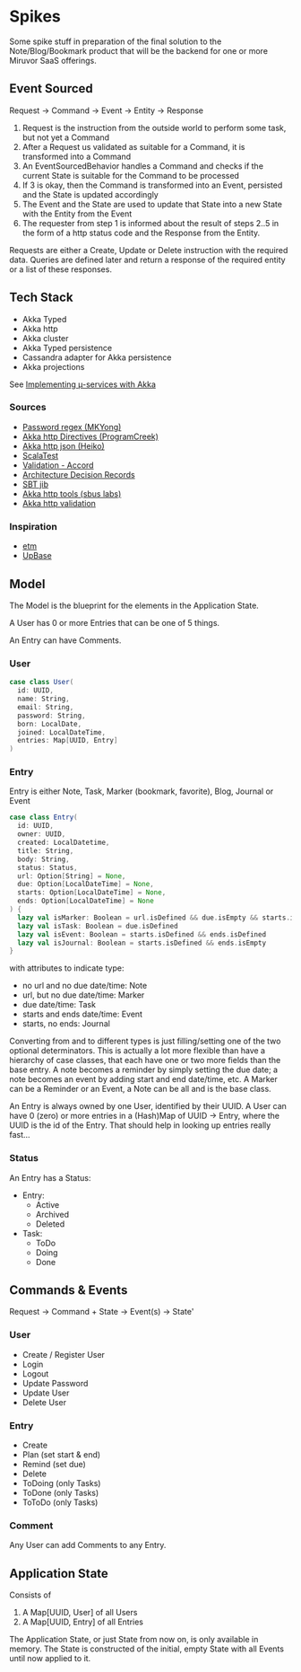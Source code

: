 # Spikes

Some spike stuff in preparation of the final solution to the Note/Blog/Bookmark product that will be the backend for 
one or more Miruvor SaaS offerings.

## Event Sourced

Request -> Command -> Event -> Entity -> Response

1. Request is the instruction from the outside world to perform some task, but not yet a Command
2. After a Request us validated as suitable for a Command, it is transformed into a Command
3. An EventSourcedBehavior handles a Command and checks if the current State is suitable for the Command to be processed
4. If 3 is okay, then the Command is transformed into an Event, persisted and the State is updated accordingly
5. The Event and the State are used to update that State into a new State with the Entity from the Event
6. The requester from step 1 is informed about the result of steps 2..5 in the form of a http status code and the Response from the Entity.

Requests are either a Create, Update or Delete instruction with the required data.
Queries are defined later and return a response of the required entity or a list of these responses.

## Tech Stack

* Akka Typed
* Akka http
* Akka cluster
* Akka Typed persistence
* Cassandra adapter for Akka persistence
* Akka projections

See [Implementing µ-services with Akka](https://developer.lightbend.com/docs/akka-guide/microservices-tutorial/index.html)

### Sources

* [Password regex (MKYong)](https://mkyong.com/regular-expressions/how-to-validate-password-with-regular-expression/)
* [Akka http Directives (ProgramCreek)](https://www.programcreek.com/scala/akka.http.scaladsl.server.Directive)
* [Akka http json (Heiko)](https://github.com/hseeberger/akka-http-json)
* [ScalaTest](https://www.scalatest.org/user_guide/selecting_a_style)
* [Validation - Accord](https://github.com/wix/accord)
* [Architecture Decision Records](https://adr.github.io/madr/) 
* [SBT jib](https://github.com/schmitch/sbt-jib)
* [Akka http tools (sbus labs)](https://github.com/sbuslab/akka-http-tools)
* [Akka http validation](https://github.com/Fruzenshtein/akka-http-validation)

### Inspiration

* [etm](https://dagraham.github.io/etm-dgraham/)
* [UpBase](https://upbase.io/)

## Model

The Model is the blueprint for the elements in the Application State.

A User has 0 or more Entries that can be one of 5 things.

An Entry can have Comments.

### User

```scala User class
case class User(
  id: UUID,
  name: String,
  email: String,
  password: String,
  born: LocalDate,
  joined: LocalDateTime,
  entries: Map[UUID, Entry]
)
```

### Entry 

Entry is either Note, Task, Marker (bookmark, favorite), Blog, Journal or Event

```scala Entry class
case class Entry(
  id: UUID,
  owner: UUID,
  created: LocalDatetime,
  title: String,
  body: String,
  status: Status,
  url: Option[String] = None,
  due: Option[LocalDateTime] = None,
  starts: Option[LocalDateTime] = None,
  ends: Option[LocalDateTime] = None
) {
  lazy val isMarker: Boolean = url.isDefined && due.isEmpty && starts.isEmpty && ends.isEmpty
  lazy val isTask: Boolean = due.isDefined
  lazy val isEvent: Boolean = starts.isDefined && ends.isDefined
  lazy val isJournal: Boolean = starts.isDefined && ends.isEmpty
}
```

with attributes to indicate type: 

* no url and no due date/time: Note
* url, but no due date/time: Marker
* due date/time: Task
* starts and ends date/time: Event
* starts, no ends: Journal

Converting from and to different types is just filling/setting one of the two optional determinators. This is actually a lot more
flexible than have a hierarchy of case classes, that each have one or two more fields than the base entry. A note becomes a reminder 
by simply setting the due date; a note becomes an event by adding start and end date/time, etc.
A Marker can be a Reminder or an Event, a Note can be all and is the base class.

An Entry is always owned by one User, identified by their UUID. 
A User can have 0 (zero) or more entries in a (Hash)Map of UUID -> Entry, 
where the UUID is the id of the Entry. That should help in looking up entries really fast...


### Status

An Entry has a Status:

* Entry:
  * Active
  * Archived
  * Deleted
* Task:
  * ToDo
  * Doing
  * Done

## Commands & Events

Request -> Command + State -> Event(s) -> State'

### User

* Create / Register User
* Login
* Logout
* Update Password
* Update User
* Delete User

### Entry

* Create
* Plan (set start & end)
* Remind (set due)
* Delete
* ToDoing (only Tasks)
* ToDone (only Tasks)
* ToToDo (only Tasks)

### Comment

Any User can add Comments to any Entry.

## Application State

Consists of
1. A Map[UUID, User] of all Users
2. A Map[UUID, Entry] of all Entries

The Application State, or just State from now on, is only available in memory.
The State is constructed of the initial, empty State with all Events until now applied to it.

